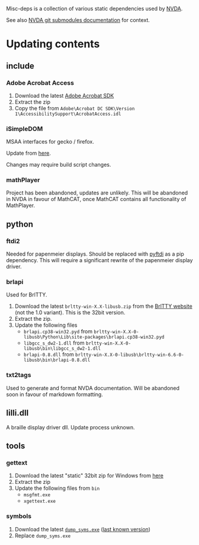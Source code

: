 Misc-deps is a collection of various static dependencies used by [NVDA](https://github.com/nvaccess/nvda).

See also [NVDA git submodules documentation](https://github.com/nvaccess/nvda/blob/master/projectDocs/dev/createDevEnvironment.md#git-submodules) for context.

# Updating contents

## include

### Adobe Acrobat Access

1. Download the latest [Adobe Acrobat SDK](https://developer.adobe.com/console/servicesandapis)
1. Extract the zip
1. Copy the file from `Adobe\Acrobat DC SDK\Version 1\AccessibilitySupport\AcrobatAccess.idl`

### iSimpleDOM

MSAA interfaces for gecko / firefox.

Update from [here](https://github.com/mozilla/gecko-dev/tree/master/accessible/interfaces/msaa).

Changes may require build script changes.

### mathPlayer

Project has been abandoned, updates are unlikely.
This will be abandoned in NVDA in favour of MathCAT, once MathCAT contains all functionality of MathPlayer. 

## python

### ftdi2

Needed for papenmeier displays.
Should be replaced with [pyftdi](https://github.com/eblot/pyftdi) as a pip dependency.
This will require a significant rewrite of the papenmeier display driver.

### brlapi

Used for BrlTTY.

1. Download the latest `brltty-win-X.X-libusb.zip` from the [BrlTTY website](https://brltty.app/download.html) (not the 1.0 variant).
This is the 32bit version.
1. Extract the zip.
1. Update the following files
    - `brlapi.cp38-win32.pyd` from `brltty-win-X.X-0-libusb\Python\Lib\site-packages\brlapi.cp38-win32.pyd`
    - `libgcc_s_dw2-1.dll` from `brltty-win-X.X-0-libusb\bin\libgcc_s_dw2-1.dll`
    - `brlapi-0.8.dll` from `brltty-win-X.X-0-libusb\brltty-win-6.6-0-libusb\bin\brlapi-0.8.dll`

### txt2tags

Used to generate and format NVDA documentation.
Will be abandoned soon in favour of markdown formatting.

## lilli.dll

A braille display driver dll.
Update process unknown.

## tools

### gettext

1. Download the latest "static" 32bit zip for Windows from [here](https://mlocati.github.io/articles/gettext-iconv-windows.html)
1. Extract the zip
1. Update the following files from `bin`
    - `msgfmt.exe`
    - `xgettext.exe`

### symbols

1. Download the latest [`dump_syms.exe`](https://github.com/mozilla/gecko-dev/blob/master/toolkit/crashreporter/google-breakpad/src/tools/windows/binaries/dump_syms.exe) ([last known version](https://github.com/mozilla/gecko-dev/blob/b0e9d95a41068be0f41f30e632ef93ab5999767a/toolkit/crashreporter/google-breakpad/src/tools/windows/binaries/dump_syms.exe))
1. Replace `dump_syms.exe`
